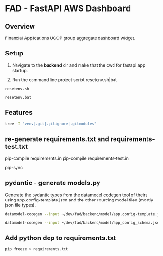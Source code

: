 # FAD - FastAPI AWS Dashboard

## Overview

Financial Applications UCOP group aggregate dashboard widget.

## Setup

1. Navigate to the **backend** dir and make that the cwd for fastapi app startup.

2. Run the command line project script resetenv.sh|bat

```sh
resetenv.sh
```

```bat
resetenv.bat
```

## Features

```sh
tree -I "venv|.git|.gitignore|.gitmodules"
```

## re-generate requirements.txt and requirements-test.txt

pip-compile requirements.in
pip-compile requirements-test.in

pip-sync

## pydantic - generate models.py

Generate the pydantic types from the datamodel codegen tool of theirs using app.config-template.json and the other sourcing model files (mostly json file types).

```sh
datamodel-codegen --input ~/dev/fad/backend/model/app.config-template.json --input-file-type json --output ~/dev/fad/backend/app/models.py

datamodel-codegen --input ~/dev/fad/backend/model/app_config_schema.json --input-file-type jsonschema --output ~/dev/fad/backend/app/models.py

```

## Add python dep to requirements.txt

```sh
pip freeze > requirements.txt
```
